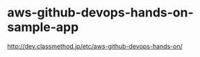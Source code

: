 aws-github-devops-hands-on-sample-app
=====================================

http://dev.classmethod.jp/etc/aws-github-devops-hands-on/
